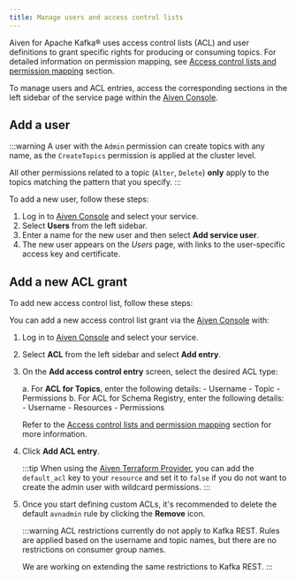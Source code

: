 ```yaml
---
title: Manage users and access control lists
---
```


Aiven for Apache Kafka® uses access control lists (ACL) and user
definitions to grant specific rights for producing or consuming topics.
For detailed information on permission mapping, see
[Access control lists and permission mapping](../concepts/acl) section.

To manage users and ACL entries, access the corresponding sections in
the left sidebar of the service page within the [Aiven
Console](https://console.aiven.io/).

## Add a user

:::warning
A user with the `Admin` permission can create topics with any name, as
the `CreateTopics` permission is applied at the cluster level.

All other permissions related to a topic (`Alter`, `Delete`) **only**
apply to the topics matching the pattern that you specify.
:::

To add a new user, follow these steps:

1.  Log in to [Aiven Console](https://console.aiven.io/) and select your
    service.
2.  Select **Users** from the left sidebar.
3.  Enter a name for the new user and then select **Add service user**.
4.  The new user appears on the *Users* page, with links to the
    user-specific access key and certificate.

## Add a new ACL grant

To add new access control list, follow these steps:

You can add a new access control list grant via the [Aiven
Console](https://console.aiven.io/) with:

1.  Log in to [Aiven Console](https://console.aiven.io/) and select your
    service.

2.  Select **ACL** from the left sidebar and select **Add entry**.

3.  On the **Add access control entry** screen, select the desired ACL
    type:

    a.  For **ACL for Topics**, enter the following details:
        -   Username
        -   Topic
        -   Permissions
    b.  For ACL for Schema Registry, enter the following details:
        -   Username
        -   Resources
        -   Permissions

    Refer to the
    [Access control lists and permission mapping](/docs/products/kafka/concepts/acl) section for more information.

4.  Click **Add ACL entry**.

    :::tip
    When using the
    [Aiven Terraform Provider](/docs/tools/terraform), you can add the `default_acl` key to your `resource`
    and set it to `false` if you do not want to create the admin user
    with wildcard permissions.
    :::

5.  Once you start defining custom ACLs, it's recommended to delete the
    default `avnadmin` rule by clicking the **Remove** icon.

    :::warning
    ACL restrictions currently do not apply to Kafka REST. Rules are
    applied based on the username and topic names, but there are no
    restrictions on consumer group names.

    We are working on extending the same restrictions to Kafka REST.
    :::
